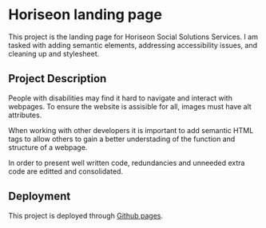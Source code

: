 # Horiseon landing page
This project is the landing page for Horiseon Social Solutions Services. I am tasked with adding semantic elements, addressing accessibility issues, and cleaning up and stylesheet.

## Project Description
People with disabilities may find it hard to navigate and interact with webpages. To ensure the website is assisible for all, images must have alt attributes.

When working with other developers it is important to add semantic HTML tags to allow others to gain a better understading of the function and structure of a webpage.

In order to present well written code, redundancies and unneeded extra code are editted and consolidated.

## Deployment
This project is deployed through [Github pages](https://dempleon.github.io/Horiseon/). 